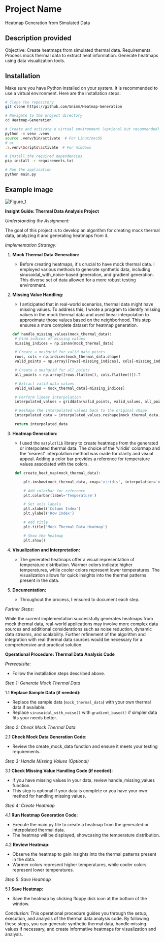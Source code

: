 # Project Name

Heatmap Generation from Simulated Data

## Description provided

Objective: Create heatmaps from simulated thermal data.
Requirements:
Process mock thermal data to extract heat information.
Generate heatmaps using data visualization tools.


## Installation

Make sure you have Python installed on your system. It is recommended to use a virtual environment. Here are the installation steps:

```bash
# Clone the repository
git clone https://github.com/Snimm/Heatmap-Generation

# Navigate to the project directory
cd Heatmap-Generation

# Create and activate a virtual environment (optional but recommended)
python -m venv .venv
source .venv/bin/activate  # For Linux/macOS
# or
.\.venv\Scripts\activate  # For Windows

# Install the required dependencies
pip install -r requirements.txt

# Run the application
python main.py
```


## Example image
![Figure_1](https://github.com/Snimm/Heatmap-Generation/assets/53926889/eef9ef3b-c484-4ae5-bc58-eb88246292c9)




**Insight Guide: Thermal Data Analysis Project**

*Understanding the Assignment:*

The goal of this project is to develop an algorithm for creating mock thermal data, analyzing it and generating heatmaps from it.

*Implementation Strategy:*

1. **Mock Thermal Data Generation:**
   - Before creating heatmaps, it's crucial to have mock thermal data. I employed various methods to generate synthetic data, including sinusoidal_with_noise-based generation, and gradient generation. This diverse set of data allowed for a more robust testing environment.

2. **Missing Value Handling:**
   - I anticipated that in real-world scenarios, thermal data might have missing values. To address this, I wrote a program to identify missing values in the mock thermal data and used linear interpolation to approximate those values based on the neighborhood. This step ensures a more complete dataset for heatmap generation.

   ```python
   def handle_missing_values(mock_thermal_data):
    # Find indices of missing values
    missing_indices = np.isnan(mock_thermal_data)

    # Create a meshgrid for valid data points
    rows, cols = np.indices(mock_thermal_data.shape)
    valid_points = np.array([rows[~missing_indices], cols[~missing_indices]]).T

    # Create a meshgrid for all points
    all_points = np.array([rows.flatten(), cols.flatten()]).T

    # Extract valid data values
    valid_values = mock_thermal_data[~missing_indices]

    # Perform linear interpolation
    interpolated_values = griddata(valid_points, valid_values, all_points, method='linear')

    # Reshape the interpolated values back to the original shape
    interpolated_data = interpolated_values.reshape(mock_thermal_data.shape)

    return interpolated_data
   ```

3. **Heatmap Generation:**
   - I used the `matplotlib` library to create heatmaps from the generated or interpolated thermal data. The choice of the 'viridis' colormap and the 'nearest' interpolation method was made for clarity and visual appeal. Adding a color bar provides a reference for temperature values associated with the colors.

   ```python
    def create_heat_map(mock_thermal_data):

        plt.imshow(mock_thermal_data, cmap='viridis', interpolation='nearest', origin='upper')

        # Add colorbar for reference
        plt.colorbar(label='Temperature')

        # Set axis labels
        plt.xlabel('Column Index')
        plt.ylabel('Row Index')

        # Add title
        plt.title('Mock Thermal Data Heatmap')

        # Show the heatmap
        plt.show()
   ```

4. **Visualization and Interpretation:**
   - The generated heatmaps offer a visual representation of temperature distribution. Warmer colors indicate higher temperatures, while cooler colors represent lower temperatures. The visualization allows for quick insights into the thermal patterns present in the data.

5. **Documentation:**
   - Throughout the process, I ensured to document each step.

*Further Steps:*

While the current implementation successfully generates heatmaps from mock thermal data, real-world applications may involve more complex data sources and additional considerations such as noise reduction, dynamic data streams, and scalability. Further refinement of the algorithm and integration with real thermal data sources would be necessary for a comprehensive and practical solution.

**Operational Procedure: Thermal Data Analysis Code**

*Prerequisite:*
- Follow the installation steps described above.

*Step 1: Generate Mock Thermal Data*

  1.1 **Replace Sample Data (if needed):**
- Replace the sample data (`mock_thermal_data`) with your own thermal data if available.
- Replace `sinusoidal_with_noise()` with  `gradient_based()` if simpler data fits your needs better.  

*Step 2: Check Mock Thermal Data*

2.1 **Check Mock Data Generation Code:**
- Review the create_mock_data function and ensure it meets your testing requirements.

*Step 3: Handle Missing Values (Optional)*

3.1 **Ckeck Missing Value Handling Code (if needed):**
- If you have missing values in your data, review handle_missing_values function.
- This step is optional if your data is complete or you have your own method for handling missing values.

*Step 4: Create Heatmap*

4.1 **Run Heatmap Generation Code:**
- Execute the main.py file to create a heatmap from the generated or interpolated thermal data.
- The heatmap will be displayed, showcasing the temperature distribution.

4.2 **Review Heatmap:**
- Observe the heatmap to gain insights into the thermal patterns present in the data.
- Warmer colors represent higher temperatures, while cooler colors represent lower temperatures.

*Step 5: Save Heatmap*

5.1 **Save Heatmap:**
- Save the heatmap by clicking floppy disk icon at the bottom of the window.


*Conclusion:*
This operational procedure guides you through the setup, execution, and analysis of the thermal data analysis code. By following these steps, you can generate synthetic thermal data, handle missing values if necessary, and create informative heatmaps for visualization and analysis.

